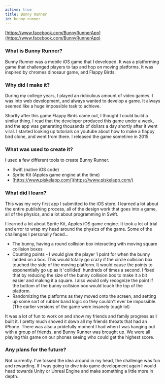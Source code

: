 ```yaml
---
active: true
title: Bunny Runner
id: bunny-runner
---
```

[https://www.facebook.com/BunnyRunnerApp](https://www.facebook.com/BunnyRunnerApp)

### What is Bunny Runner?

Bunny Runner was a mobile iOS game that I developed. It was a platforming game that challenged players to tap and hop on moving platforms. It was inspired by chromes dinosaur game, and Flappy Birds.

### Why did I make it?

During my college years, I played an ridiculous amount of video games. I was into web development, and always wanted to develop a game. It always seemed like a huge impossible task to achieve.

Shortly after this game Flappy Birds came out, I thought I could build a similar thing. I read that the developer produced this game under a week, and the app was generating thousands of dollars a day shortly after it went viral. I started looking up tutorials on youtube about how to make a flappy bird clone, and went from there. I released the game sometime in 2015.

### What was used to create it?

I used a few different tools to create Bunny Runner.

-   Swift (native iOS code)
-   Sprite Kit (Apples game engine at the time)
-   [https://www.piskelapp.com/](https://www.piskelapp.com/)

### What did I learn?

This was my very first app I submitted to the iOS store. I learned a lot about the entire publishing process, all of the design work that goes into a game, all of the physics, and a lot about programming in Swift.

I learned a lot about Sprite Kit, Apples iOS game engine. It took a lot of trial and error to wrap my head around the physics of the game. Some of the challenges I personally faced...

-   The bunny, having a round collision box interacting with moving square collision boxes
-   Counting points - I would give the player 1 point for when the bunny landed on a box. This would totally go crazy if the circle collision box touched the side of the moving platform. It would cause the points to exponentially go up as it 'collided' hundreds of times a second. I fixed that by reducing the size of the bunny collision box to make it a bit easier and making it a square. I also would only recognize the point if the bottom of the bunny collision box would touch the top of the platform.
-   Randomizing the platforms as they moved onto the screen, and setting up some sort of rubber band logic so they couldn't ever be impossible. (The earlier versions of the game were insanely tough lol)

It was a lot of fun to work on and show my friends and family progress as I built it. I pretty much shoved it down all my friends throats that had an iPhone. There was also a pridefully moment I had when I was hanging out with a group of friends, and Bunny Runner was brought up. We were all playing this game on our phones seeing who could get the highest score.

### Any plans for the future?

Not currently. I've tossed the idea around in my head, the challenge was fun and rewarding. If I was going to dive into game development again I would head towards Unity or Unreal Engine and make something a little more in depth.